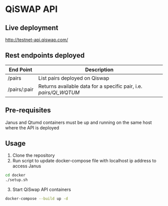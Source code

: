 # QiSWAP API

## Live deployment

http://testnet-api.qiswap.com/


## Rest endpoints deployed

|  End Point | Description   |
|---|---|
| /pairs  | List pairs deployed on Qiswap  |
| /pairs/:pair   | Returns available data for a specific pair, i.e. *pairs/QI_WQTUM*  |


## Pre-requisites
Janus and Qtumd containers must be up and running on the same host where the API is deployed

## Usage

1. Clone the repository
2. Run script to update docker-compose file with localhost ip address to access Janus

```bash
cd docker
./setup.sh
```

3. Start QiSwap API containers


```bash
docker-compose --build up -d
``` 